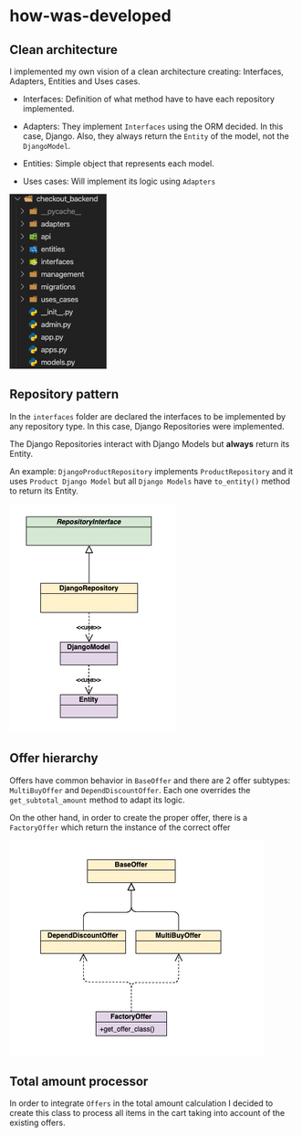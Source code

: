 # how-was-developed

## Clean architecture

I implemented my own vision of a clean architecture creating: Interfaces, Adapters, Entities and Uses cases.

- Interfaces: Definition of what method have to have each repository implemented.

- Adapters: They implement `Interfaces` using the ORM decided. In this case, Django. Also, they always return the `Entity` of the model, not the `DjangoModel`.

- Entities: Simple object that represents each model.

- Uses cases: Will implement its logic using `Adapters`

![Image](images/folders.png)

## Repository pattern

In the `interfaces` folder are declared the interfaces to be implemented by any repository type. In this case, Django Repositories were implemented.

The Django Repositories interact with Django Models but **always** return its Entity. 

An example: `DjangoProductRepository` implements `ProductRepository` and it uses `Product Django Model` but all `Django Models` have `to_entity()` method to return its Entity.

![Image](images/repositories.png)

## Offer hierarchy

Offers have common behavior in `BaseOffer` and there are 2 offer subtypes: `MultiBuyOffer` and `DependDiscountOffer`. Each one overrides the `get_subtotal_amount` method to adapt its logic.

On the other hand, in order to create the proper offer, there is a `FactoryOffer` which return the instance of the correct offer

![Image](images/offers.png)

## Total amount processor

In order to integrate `Offers` in the total amount calculation I decided to create this class to process all items in the cart taking into account of the existing offers.